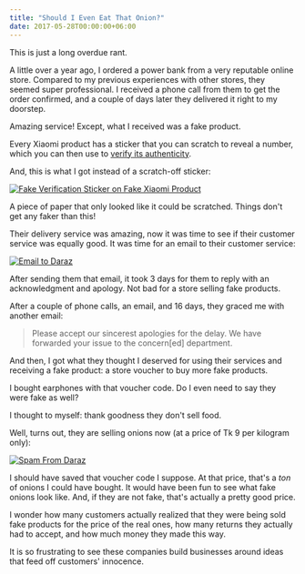 ```yaml
---
title: "Should I Even Eat That Onion?"
date: 2017-05-28T00:00:00+06:00
---
```


This is just a long overdue rant.

A little over a year ago, I ordered a power bank from a very reputable online store. Compared to my previous experiences with other stores, they seemed super professional. I received a phone call from them to get the order confirmed, and a couple of days later they delivered it right to my doorstep. 

Amazing service! Except, what I received was a fake product.

Every Xiaomi product has a sticker that you can scratch to reveal a number, which you can then use to [verify its authenticity](http://www.mi.com/verify).

And, this is what I got instead of a scratch-off sticker:

[![Fake Verification Sticker on Fake Xiaomi Product](/fakexiaomi.jpg)](/fakexiaomi.jpg)

A piece of paper that only looked like it could be scratched. Things don't get any faker than this!

Their delivery service was amazing, now it was time to see if their customer service was equally good. It was time for an email to their customer service:

[![Email to Daraz](/darazemail.png)](darazemail.png)

After sending them that email, it took 3 days for them to reply with an acknowledgment and apology. Not bad for a store selling fake products.

After a couple of phone calls, an email, and 16 days, they graced me with another email:

> Please accept our sincerest apologies for the delay. We have forwarded your issue to the concern[ed] department.

And then, I got what they thought I deserved for using their services and receiving a fake product: a store voucher to buy more fake products.

I bought earphones with that voucher code. Do I even need to say they were fake as well?

I thought to myself: thank goodness they don't sell food.

Well, turns out, they are selling onions now (at a price of Tk 9 per kilogram only):

[![Spam From Daraz](/onionspam.png)](onionspam.png)

I should have saved that voucher code I suppose. At that price, that's a _ton_ of onions I could have bought. It would have been fun to see what fake onions look like. And, if they are not fake, that's actually a pretty good price.

I wonder how many customers actually realized that they were being sold fake products for the price of the real ones, how many returns they actually had to accept, and how much money they made this way.

It is so frustrating to see these companies build businesses around ideas that feed off customers' innocence. 